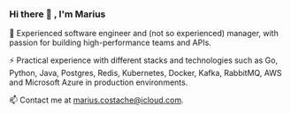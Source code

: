 ### Hi there 👋 , I'm Marius

🚀 Experienced software engineer and (not so experienced) manager, with passion for building high-performance teams and APIs. 

⚡ Practical experience with different stacks and technologies such as Go, Python, Java, Postgres, Redis, Kubernetes, Docker, Kafka, RabbitMQ, AWS and Microsoft Azure in production environments.

📫 Contact me at <a href="mailto:marius.costache@icloud.com">marius.costache@icloud.com</a>.

